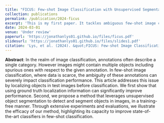 ```yaml
---
title: "FICUS: Few-shot Image Classification with Unsupervised Segmentation"
collection: publications
permalink: /publication/2024-ficus
excerpt: 'This is my first paper. It tackles ambiguous few-shot image classification problems.'
date: 2024-03-01
venue: 'Under review'
paperurl: 'https://jonathanlys01.github.io/files/ficus.pdf'
slidesurl: 'https://jonathanlys01.github.io/files/slides1.pdf'
citation: 'Lys, et al. (2024). &quot;FICUS: Few-shot Image Classification with Unsupervised Segmentation.&quot; <i>Under review</i>.'
---
```


**Abstract**: In the realm of image classification, annotations often describe a single category. However images might contain multiple objects including spurious ones with respect to the given annotation. In few-shot image classification, where data is scarce, the ambiguity of these annotations can severely impact classification performance. This article addresses this issue by localizing objects in test images before classification. We first show that using ground truth localization information can significantly improve performance. Second, we propose a method that leverages unsupervised object segmentation to detect and segment objects in images, in a training-free manner. Through extensive experiments and evaluations, we illustrate the efficacy of our method, highlighting its capacity to improve state-of-the-art classifiers in few-shot classification. 